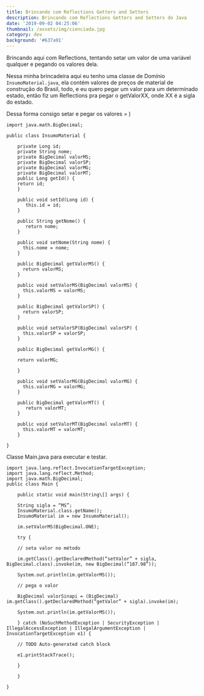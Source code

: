```yaml
---
title: Brincando com Reflections Getters and Setters
description: Brincando com Reflections Getters and Setters do Java
date: '2019-09-02 04:25:06'
thumbnail: /assets/img/cienciada.jpg
category: dev
background: '#637a91'
---
```

Brincando aqui com Reflections, tentando setar um valor de uma variável qualquer e pegando os valores dela.

Nessa minha brincadeira aqui eu tenho uma classe de Domínio `InsumoMaterial.java`, ela contém valores de preços de material de construção do Brasil, todo, e eu quero pegar um valor para um determinado estado, então fiz um Reflections pra pegar o getValorXX, onde XX é a sigla do estado.

Dessa forma consigo setar e pegar os valores = )

```
import java.math.BigDecimal;

public class InsumoMaterial {

    private Long id;
    private String nome;
    private BigDecimal valorMS;
    private BigDecimal valorSP;
    private BigDecimal valorMG;
    private BigDecimal valorMT;
    public Long getId() {
    return id;
    }

    public void setId(Long id) {
       this.id = id;
    }

    public String getNome() {
       return nome;
    }

    public void setNome(String nome) {
      this.nome = nome;
    }

    public BigDecimal getValorMS() {
      return valorMS;
    }

    public void setValorMS(BigDecimal valorMS) {
      this.valorMS = valorMS;
    }

    public BigDecimal getValorSP() {
      return valorSP;
    }

    public void setValorSP(BigDecimal valorSP) {
      this.valorSP = valorSP;
    }

    public BigDecimal getValorMG() {

    return valorMG;

    }

    public void setValorMG(BigDecimal valorMG) {
      this.valorMG = valorMG;
    }

    public BigDecimal getValorMT() {
       return valorMT;
    }

    public void setValorMT(BigDecimal valorMT) {
      this.valorMT = valorMT;
    }

}
```

Classe Main.java para executar e testar.

```
import java.lang.reflect.InvocationTargetException;
import java.lang.reflect.Method;
import java.math.BigDecimal;
public class Main {

    public static void main(String\[] args) {

    String sigla = “MS”;
    InsumoMaterial.class.getName();
    InsumoMaterial im = new InsumoMaterial();

    im.setValorMS(BigDecimal.ONE);

    try {

    // seta valor no método

    im.getClass().getDeclaredMethod(“setValor” + sigla, BigDecimal.class).invoke(im, new BigDecimal(“187.98”));

    System.out.println(im.getValorMS());

    // pega o valor

    BigDecimal valorSinapi = (BigDecimal) im.getClass().getDeclaredMethod(“getValor” + sigla).invoke(im);

    System.out.println(im.getValorMS());

    } catch (NoSuchMethodException | SecurityException | IllegalAccessException | IllegalArgumentException | InvocationTargetException e1) {

    // TODO Auto-generated catch block

    e1.printStackTrace();

    }

    }

}
```

